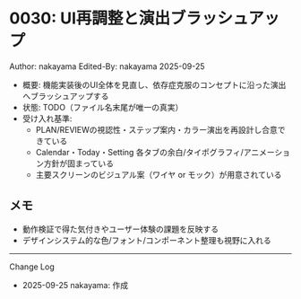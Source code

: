 # 0030: UI再調整と演出ブラッシュアップ

Author: nakayama
Edited-By: nakayama 2025-09-25

- 概要: 機能実装後のUI全体を見直し、依存症克服のコンセプトに沿った演出へブラッシュアップする
- 状態: TODO（ファイル名末尾が唯一の真実）
- 受け入れ基準:
  - PLAN/REVIEWの視認性・ステップ案内・カラー演出を再設計し合意できている
  - Calendar・Today・Setting 各タブの余白/タイポグラフィ/アニメーション方針が固まっている
  - 主要スクリーンのビジュアル案（ワイヤ or モック）が用意されている

## メモ
- 動作検証で得た気付きやユーザー体験の課題を反映する
- デザインシステム的な色/フォント/コンポーネント整理も視野に入れる

---
Change Log
- 2025-09-25 nakayama: 作成
